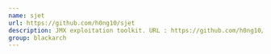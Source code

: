 ```yaml
---
name: sjet
url: https://github.com/h0ng10/sjet
description: JMX exploitation toolkit. URL : https://github.com/h0ng10/sjet Groups : blackarch blackarch-exploitation blackarch-webapp
group: blackarch
---
```

